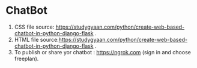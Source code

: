 # ChatBot
1. CSS file source: https://studygyaan.com/python/create-web-based-chatbot-in-python-django-flask .
2. HTML file source:https://studygyaan.com/python/create-web-based-chatbot-in-python-django-flask .
3. To publish or share yor chatbot : https://ngrok.com (sign in and choose freeplan).
